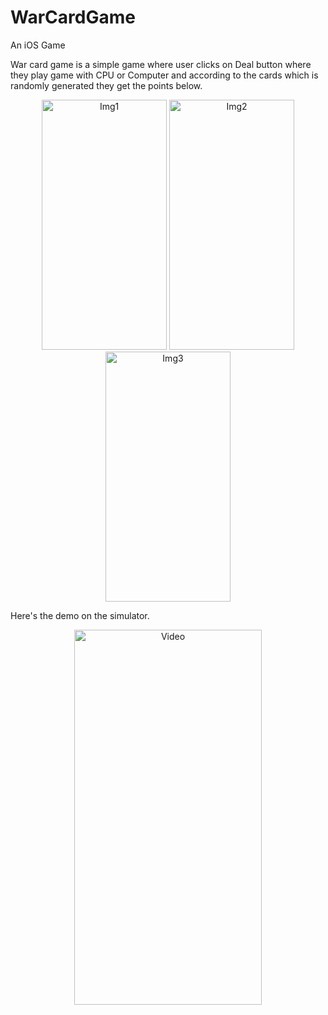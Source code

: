 # WarCardGame
An iOS Game

War card game is a simple game where user clicks on Deal button where they play game with CPU or Computer and according to the cards which is randomly generated they get the points below.


<p align="center">
  <img width="200" height = "400" alt="Img1" src="https://user-images.githubusercontent.com/90863360/213248820-ab674996-af13-4429-8c7a-de572f3e5809.png">
  
  <img width="200" height = "400" alt="Img2" src="https://user-images.githubusercontent.com/90863360/213248845-30e7ed4b-f199-4a59-9346-08d962f4e461.png">
  
  <img width="200" height = "400" alt="Img3" src="https://user-images.githubusercontent.com/90863360/213248869-f933cde6-8328-4998-87f0-ccd3769286f2.png">

</p>

Here's the demo on the simulator.

<p align="center">
  <img width="300" height = "600" alt="Video" src="https://user-images.githubusercontent.com/90863360/213248995-5de11740-c201-4101-9d4f-070807879904.mp4">
</p>





